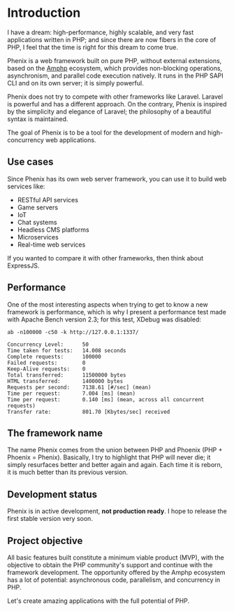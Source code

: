 # Introduction

I have a dream: high-performance, highly scalable, and very fast applications written in PHP; and since there are now fibers in the core of PHP, I feel that the time is right for this dream to come true.

Phenix is a web framework built on pure PHP, without external extensions, based on the [Amphp](https://amphp.org/) ecosystem, which provides non-blocking operations, asynchronism, and parallel code execution natively. It runs in the PHP SAPI CLI and on its own server; it is simply powerful.

Phenix does not try to compete with other frameworks like Laravel. Laravel is powerful and has a different approach. On the contrary, Phenix is inspired by the simplicity and elegance of Laravel; the philosophy of a beautiful syntax is maintained.

The goal of Phenix is to be a tool for the development of modern and high-concurrency web applications.

## Use cases

Since Phenix has its own web server framework, you can use it to build web services like:

- RESTful API services
- Game servers
- IoT
- Chat systems
- Headless CMS platforms
- Microservices
- Real-time web services

If you wanted to compare it with other frameworks, then think about ExpressJS.

## Performance

One of the most interesting aspects when trying to get to know a new framework is performance, which is why I present a performance test made with Apache Bench version 2.3; for this test, XDebug was disabled:

```
ab -n100000 -c50 -k http://127.0.0.1:1337/

Concurrency Level:      50
Time taken for tests:   14.008 seconds
Complete requests:      100000
Failed requests:        0
Keep-Alive requests:    0
Total transferred:      11500000 bytes
HTML transferred:       1400000 bytes
Requests per second:    7138.61 [#/sec] (mean)
Time per request:       7.004 [ms] (mean)
Time per request:       0.140 [ms] (mean, across all concurrent requests)
Transfer rate:          801.70 [Kbytes/sec] received
```

## The framework name

The name Phenix comes from the union between PHP and Phoenix (PHP + Phoenix = Phenix). Basically, I try to highlight that PHP will never die; it simply resurfaces better and better again and again. Each time it is reborn, it is much better than its previous version.

## Development status

Phenix is in active development, **not production ready**. I hope to release the first stable version very soon.

## Project objective

All basic features built constitute a minimum viable product (MVP), with the objective to obtain the PHP community's support and continue with the framework development. The opportunity offered by the Amphp ecosystem has a lot of potential: asynchronous code, parallelism, and concurrency in PHP.

Let's create amazing applications with the full potential of PHP.